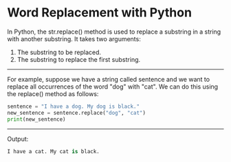 # Word Replacement with Python

In Python, the str.replace() method is used to replace a substring in a string with another substring. It takes two arguments:
1. The substring to be replaced.
1. The substring to replace the first substring.
___

For example, suppose we have a string called sentence and we want to replace all occurrences of the word "dog" with "cat".
We can do this using the replace() method as follows:

```python
sentence = "I have a dog. My dog is black."
new_sentence = sentence.replace("dog", "cat")
print(new_sentence)


```
___
Output: 

```python
I have a cat. My cat is black.

```
